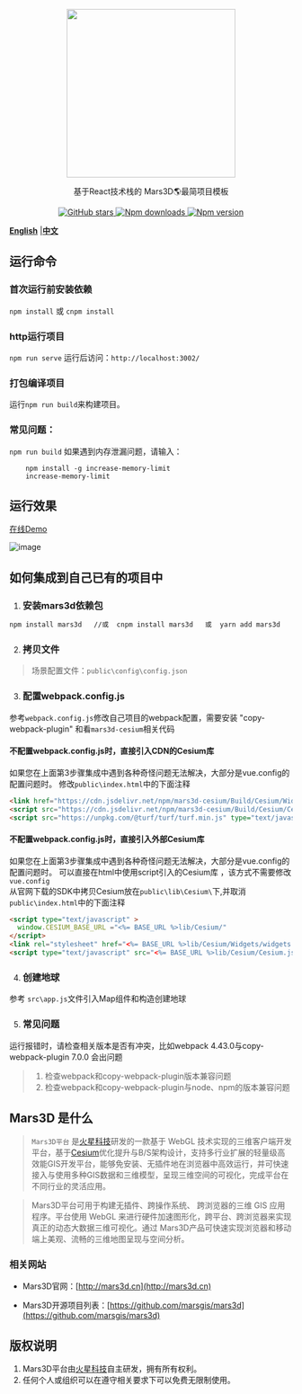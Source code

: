 <p align="center">
<img src="https://cdn.jsdelivr.net/gh/muyao1987/cdn/mars3d.cn/logo.png" width="300px" />
</p>

<p align="center">基于React技术栈的 Mars3D🌎最简项目模板</p>

<p align="center">
<a target="_black" href="https://github.com/marsgis/mars3d">
<img alt="GitHub stars" src="https://img.shields.io/github/stars/marsgis/mars3d?style=flat&logo=github">
</a>
<a target="_black" href="https://www.npmjs.com/package/mars3d">
<img alt="Npm downloads" src="https://img.shields.io/npm/dt/mars3d?style=flat&logo=npm">
</a>
<a target="_black" href="https://www.npmjs.com/package/mars3d">
<img alt="Npm version" src="https://img.shields.io/npm/v/mars3d.svg?style=flat&logo=npm&label=version"/>
</a>
</p>

 [**English**](./README_EN.md) |[**中文**](./README.md) 

 

## 运行命令
 
### 首次运行前安装依赖
 `npm install` 或 `cnpm install`
 
### http运行项目
 `npm run serve`  运行后访问：`http://localhost:3002/` 

### 打包编译项目
 运行`npm run build`来构建项目。 


### 常见问题：
 `npm run build` 如果遇到内存泄漏问题，请输入：
```
    npm install -g increase-memory-limit
    increase-memory-limit 
```

 
## 运行效果 
 [在线Demo](http://mars3d.cn/project/vue-template/)  

 ![image](http://mars3d.cn/project/vue-template/screenshot.jpg)
 
 
  
## 如何集成到自己已有的项目中
1. ### 安装mars3d依赖包
```bash
npm install mars3d   //或  cnpm install mars3d   或  yarn add mars3d
```

2. ### 拷贝文件
 > 场景配置文件：`public\config\config.json`
  

3. ### 配置webpack.config.js 
  参考`webpack.config.js`修改自己项目的webpack配置，需要安装 "copy-webpack-plugin" 和看`mars3d-cesium`相关代码

#### 不配置webpack.config.js时，直接引入CDN的Cesium库
如果您在上面第3步骤集成中遇到各种奇怪问题无法解决，大部分是vue.config的配置问题时。 
修改`public\index.html`中的下面注释
```html
<link href="https://cdn.jsdelivr.net/npm/mars3d-cesium/Build/Cesium/Widgets/widgets.css" rel="stylesheet"   type="text/css" />
<script src="https://cdn.jsdelivr.net/npm/mars3d-cesium/Build/Cesium/Cesium.js"  type="text/javascript"></script>
<script src="https://unpkg.com/@turf/turf/turf.min.js" type="text/javascript" ></script>
```

#### 不配置webpack.config.js时，直接引入外部Cesium库
如果您在上面第3步骤集成中遇到各种奇怪问题无法解决，大部分是vue.config的配置问题时。
可以直接在html中使用script引入的Cesium库 ，该方式不需要修改 `vue.config`  
从官网下载的SDK中拷贝Cesium放在`public\lib\Cesium\`下,并取消`public\index.html`中的下面注释
```html
<script type="text/javascript" >
  window.CESIUM_BASE_URL ="<%= BASE_URL %>lib/Cesium/"
</script>
<link rel="stylesheet" href="<%= BASE_URL %>lib/Cesium/Widgets/widgets.css">
<script type="text/javascript" src="<%= BASE_URL %>lib/Cesium/Cesium.js"></script>
```



4. ### 创建地球 
 参考 `src\app.js`文件引入Map组件和构造创建地球 


5. ### 常见问题
 运行报错时，请检查相关版本是否有冲突，比如webpack 4.43.0与copy-webpack-plugin 7.0.0 会出问题
  >1. 检查webpack和copy-webpack-plugin版本兼容问题
  >2. 检查webpack和copy-webpack-plugin与node、npm的版本兼容问题
 


## Mars3D 是什么 
>  `Mars3D平台` 是[火星科技](http://marsgis.cn/)研发的一款基于 WebGL 技术实现的三维客户端开发平台，基于[Cesium](https://cesium.com/cesiumjs/)优化提升与B/S架构设计，支持多行业扩展的轻量级高效能GIS开发平台，能够免安装、无插件地在浏览器中高效运行，并可快速接入与使用多种GIS数据和三维模型，呈现三维空间的可视化，完成平台在不同行业的灵活应用。

 > Mars3D平台可用于构建无插件、跨操作系统、 跨浏览器的三维 GIS 应用程序。平台使用 WebGL 来进行硬件加速图形化，跨平台、跨浏览器来实现真正的动态大数据三维可视化。通过 Mars3D产品可快速实现浏览器和移动端上美观、流畅的三维地图呈现与空间分析。

### 相关网站 
- Mars3D官网：[http://mars3d.cn](http://mars3d.cn)  

- Mars3D开源项目列表：[https://github.com/marsgis/mars3d](https://github.com/marsgis/mars3d)


## 版权说明
1. Mars3D平台由[火星科技](http://marsgis.cn/)自主研发，拥有所有权利。
2. 任何个人或组织可以在遵守相关要求下可以免费无限制使用。
